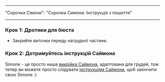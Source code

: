 - - -
"Сорочка Сімони": "Сорочка Симона: Інструкція з пошиття"
- - -

### Крок 1: Дротики для бюста

- Закрийте виточки переду нагрудної частини.

### Крок 2: Дотримуйтесь інструкцій Саймона

<Note>

Simone - це просто наша [викрійка Саймона](/designs/simon/), адаптована для грудей, тож тепер ви можете просто слідувати [інструкціям Саймона](/docs/patterns/simon/instructions), щоб закінчити свою Simone :)

</Note>
